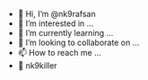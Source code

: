 - 👋 Hi, I’m @nk9rafsan
- 👀 I’m interested in ...
- 🌱 I’m currently learning ...
- 💞️ I’m looking to collaborate on ...
- 📫 How to reach me ...
- 👿 nk9killer
<!---
nk9rafsan/nk9rafsan is a ✨ special ✨ repository because its `README.md` (this file) appears on your GitHub profile.
You can click the Preview 
link to take a look at your changes.
your Dream Complete 🤫🤫--->
